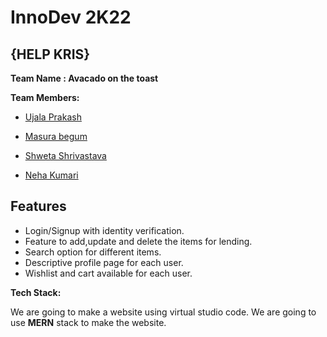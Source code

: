# InnoDev 2K22
## {HELP KRIS}
**Team Name : Avacado on the toast**
 
 **Team Members:**
 
   - [Ujala Prakash](https://github.com/ujala19prakash)

   - [Masura begum](https://github.com/MasuraBegum)

   - [Shweta Shrivastava](https://github.com/Shweta2254)
   
   - [Neha Kumari](https://github.com/itznehakumari4)
   
 ## Features
 
  - Login/Signup with identity verification.
  - Feature to add,update and delete the items for lending.
  - Search option for different items.
  - Descriptive profile page for each user.
  - Wishlist and cart available for each user. 

**Tech Stack:**

We are going to make a website using virtual studio code. We are going to use **MERN** stack to make the website.

